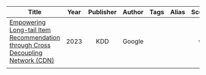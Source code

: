 
| Title                                                                                                                                                                                                        | Year | Publisher | Author | Tags | Alias | Score | IsRead | Notes | Remarks                                      |
| ------------------------------------------------------------------------------------------------------------------------------------------------------------------------------------------------------------ | :--: | :-------: | :----: | :--: | :---: | :---: | :----: | :---: | -------------------------------------------- |
| [Empowering Long-tail Item Recommendation through Cross Decoupling Network (CDN)]([2023][Google][CDN]%20Empowering%20Long-tail%20Item%20Recommendation%20through%20Cross%20Decoupling%20Network%20(CDN).pdf) | 2023 |    KDD    | Google |      |       |  ⭐️   |   N    |       | [参考](https://zhuanlan.zhihu.com/p/651731184) |
|                                                                                                                                                                                                              |      |           |        |      |       |       |        |       |                                              |

